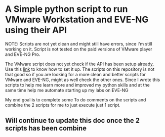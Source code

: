 # A Simple python script to run VMware Workstation and EVE-NG using their API

NOTE: Scripts are not yet clean and might still have errors, since I'm still working on it. Script is not tested on the paid versions of VMware player and EVE-NG Pro.

The VMware script does not yet check if the API has been setup already, Use this [link](https://www.starwindsoftware.com/blog/how-does-rest-api-work-in-vmware-fusion-and-vmware-workstation) to know how to set it up.
The scripts on this repository is not that good so if you are looking for a more clean and better scripts for VMware and EVE-NG, might as well check the other ones. Since I wrote this scripts to help me learn more and improved my python skills and at the same time help me automate starting up my labs on EVE-NG

My end goal is to complete some To do comments on the scripts and combine the 2 scripts for me to just execute just 1 script.



## Will continue to update this doc once the 2 scripts has been combine